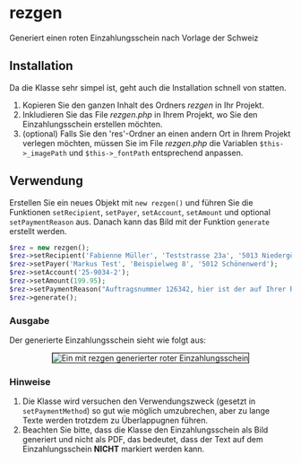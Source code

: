 # rezgen
Generiert einen roten Einzahlungsschein nach Vorlage der Schweiz

## Installation
Da die Klasse sehr simpel ist, geht auch die Installation schnell von statten.
1. Kopieren Sie den ganzen Inhalt des Ordners *rezgen* in Ihr Projekt.
2. Inkludieren Sie das File *rezgen.php* in Ihrem Projekt, wo Sie den Einzahlungsschein erstellen möchten.
3. (optional) Falls Sie den 'res'-Ordner an einen andern Ort in Ihrem Projekt verlegen möchten, müssen Sie im File *rezgen.php* die Variablen `$this->_imagePath` und `$this->_fontPath` entsprechend anpassen.

## Verwendung
Erstellen Sie ein neues Objekt mit `new rezgen()` und führen Sie die Funktionen `setRecipient`, `setPayer`, `setAccount`, `setAmount` und optional `setPaymentReason` aus.
Danach kann das Bild mit der Funktion `generate` erstellt werden.

```php
$rez = new rezgen();
$rez->setRecipient('Fabienne Müller', 'Teststrasse 23a', '5013 Niedergösgen', 'Müller GmbH');
$rez->setPayer('Markus Test', 'Beispielweg 8', '5012 Schönenwerd');
$rez->setAccount('25-9034-2');
$rez->setAmount(199.95);
$rez->setPaymentReason("Auftragsnummer 126342, hier ist der auf Ihrer Rechnung geforderte Betrag, wenn der Text noch viel viel länger wird, wird es erst richtig interessant");
$rez->generate();
```

### Ausgabe
Der generierte Einzahlungsschein sieht wie folgt aus:

<p align=center>
    <img style="border: 1px solid #000;" alt="Ein mit rezgen generierter roter Einzahlungsschein" src="https://i.imgur.com/fZIktRn.png">
</p>

### Hinweise
1. Die Klasse wird versuchen den Verwendungszweck (gesetzt in `setPaymentMethod`) so gut wie möglich umzubrechen, aber zu lange Texte werden trotzdem zu Überlappugnen führen. 
2. Beachten Sie bitte, dass die Klasse den Einzahlungsschein als Bild generiert und nicht als PDF, das bedeutet, dass der Text auf dem Einzahlungsschein **NICHT** markiert werden kann.
